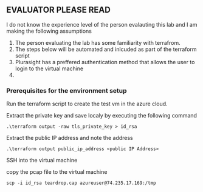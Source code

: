 ## EVALUATOR PLEASE READ 
I do not know the experience level of the person evalauting this lab and 
I am making the following assumptions 

1. The person evaluating the lab has some familiarity with terrafrom. 
2. The steps below will be automated and inlcuded as part of the terraform script 
3. Plurasight has a preffered authentication method that allows the user to login to the virtual machine
4. 


### Prerequisites for the environment setup 

Run the terraform script to create the test vm in the azure cloud. 

Extract the private key and save localy by executing the following command 

`.\terraform output -raw tls_private_key > id_rsa`

Extract the public IP address and note the address 

`.\terraform output public_ip_address <public IP Address>`

SSH into the virtual machine

copy the pcap file to the virtual machine

`scp -i id_rsa teardrop.cap azureuser@74.235.17.169:/tmp`

